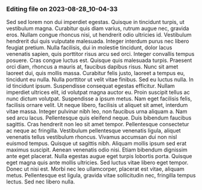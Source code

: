 

### Editing file on 2023-08-28_10-04-33

Sed sed lorem non dui imperdiet egestas. Quisque in tincidunt turpis, ut vestibulum magna. Curabitur quis diam varius, rutrum augue nec, gravida eros. Nullam congue rhoncus nisi, ut hendrerit odio ultricies id. Vestibulum hendrerit dui quis vulputate malesuada. Integer interdum purus nec libero feugiat pretium. Nulla facilisis, dui in molestie tincidunt, dolor lacus venenatis sapien, quis porttitor risus arcu sed orci. Integer convallis tempus posuere. Cras congue luctus est. Quisque quis malesuada turpis. Praesent orci diam, rhoncus a mauris at, faucibus dapibus risus. Nunc sit amet laoreet dui, quis mollis massa. Curabitur felis justo, laoreet a tempus eu, tincidunt eu nulla. Nulla porttitor ut velit vitae finibus.
Sed eu luctus nulla. In id tincidunt ipsum. Suspendisse consequat egestas efficitur. Nullam imperdiet ultrices elit, id volutpat magna auctor eu. Proin suscipit tellus ac nunc dictum volutpat. Suspendisse a ipsum metus. Nam eget facilisis felis, facilisis ornare velit. Ut neque libero, facilisis ut aliquet sit amet, interdum vitae massa. Integer pulvinar nibh leo, non faucibus urna aliquam a. Nam sed arcu lacus. Pellentesque quis eleifend neque.
Duis bibendum faucibus sagittis. Cras hendrerit non leo sit amet tempor. Pellentesque consectetur ac neque ac fringilla. Vestibulum pellentesque venenatis ligula, aliquet venenatis tellus vestibulum rhoncus. Vivamus accumsan dui non nisl euismod tempus. Quisque ut sagittis nibh. Aliquam mollis ipsum sed erat maximus suscipit. Aenean venenatis odio nisi. Etiam bibendum dignissim ante eget placerat. Nulla egestas augue eget turpis lobortis porta. Quisque eget magna quis ante mollis ultricies. Sed luctus vitae libero eget tempor. Donec ut nisi est. Morbi nec leo ullamcorper, placerat est vitae, aliquam metus. Pellentesque est ligula, gravida vitae sollicitudin nec, fringilla tempus lectus. Sed nec libero nulla.



